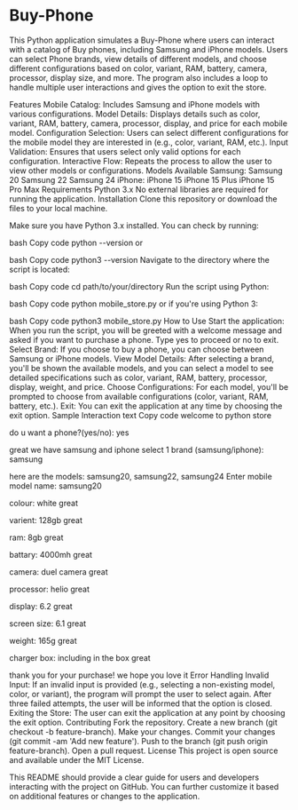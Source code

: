 # Buy-Phone
This Python application simulates a Buy-Phone where users can interact with a catalog of Buy phones, including Samsung and iPhone models. Users can select Phone brands, view details of different models, and choose different configurations based on color, variant, RAM, battery, camera, processor, display size, and more. The program also includes a loop to handle multiple user interactions and gives the option to exit the store.

Features
Mobile Catalog: Includes Samsung and iPhone models with various configurations.
Model Details: Displays details such as color, variant, RAM, battery, camera, processor, display, and price for each mobile model.
Configuration Selection: Users can select different configurations for the mobile model they are interested in (e.g., color, variant, RAM, etc.).
Input Validation: Ensures that users select only valid options for each configuration.
Interactive Flow: Repeats the process to allow the user to view other models or configurations.
Models Available
Samsung:
Samsung 20
Samsung 22
Samsung 24
iPhone:
iPhone 15
iPhone 15 Plus
iPhone 15 Pro Max
Requirements
Python 3.x
No external libraries are required for running the application.
Installation
Clone this repository or download the files to your local machine.

Make sure you have Python 3.x installed. You can check by running:

bash
Copy code
python --version
or

bash
Copy code
python3 --version
Navigate to the directory where the script is located:

bash
Copy code
cd path/to/your/directory
Run the script using Python:

bash
Copy code
python mobile_store.py
or if you're using Python 3:

bash
Copy code
python3 mobile_store.py
How to Use
Start the application: When you run the script, you will be greeted with a welcome message and asked if you want to purchase a phone. Type yes to proceed or no to exit.
Select Brand: If you choose to buy a phone, you can choose between Samsung or iPhone models.
View Model Details: After selecting a brand, you'll be shown the available models, and you can select a model to see detailed specifications such as color, variant, RAM, battery, processor, display, weight, and price.
Choose Configurations: For each model, you'll be prompted to choose from available configurations (color, variant, RAM, battery, etc.).
Exit: You can exit the application at any time by choosing the exit option.
Sample Interaction
text
Copy code
welcome to python store

do u want a phone?(yes/no): yes

great we have samsung and iphone
select 1 brand (samsung/iphone): samsung

here are the models: samsung20, samsung22, samsung24
Enter mobile model name: samsung20

colour: white
great

varient: 128gb
great

ram: 8gb
great

battary: 4000mh
great

camera: duel camera
great

processor: helio
great

display: 6.2
great

screen size: 6.1
great

weight: 165g
great

charger box: including in the box
great

thank you for your purchase! we hope you love it
Error Handling
Invalid Input: If an invalid input is provided (e.g., selecting a non-existing model, color, or variant), the program will prompt the user to select again. After three failed attempts, the user will be informed that the option is closed.
Exiting the Store: The user can exit the application at any point by choosing the exit option.
Contributing
Fork the repository.
Create a new branch (git checkout -b feature-branch).
Make your changes.
Commit your changes (git commit -am 'Add new feature').
Push to the branch (git push origin feature-branch).
Open a pull request.
License
This project is open source and available under the MIT License.

This README should provide a clear guide for users and developers interacting with the project on GitHub. You can further customize it based on additional features or changes to the application.



